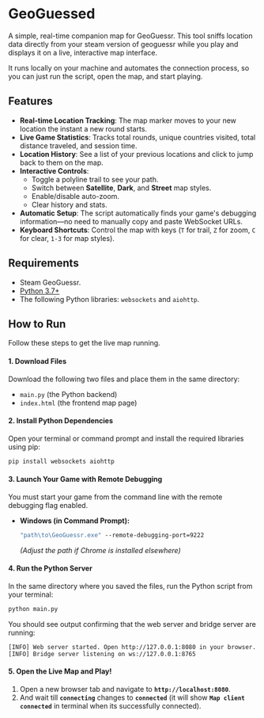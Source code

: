 # GeoGuessed

A simple, real-time companion map for GeoGuessr. This tool sniffs location data directly from your steam version of geoguessr while you play and displays it on a live, interactive map interface.

It runs locally on your machine and automates the connection process, so you can just run the script, open the map, and start playing.



## Features

-   **Real-time Location Tracking**: The map marker moves to your new location the instant a new round starts.
-   **Live Game Statistics**: Tracks total rounds, unique countries visited, total distance traveled, and session time.
-   **Location History**: See a list of your previous locations and click to jump back to them on the map.
-   **Interactive Controls**:
    -   Toggle a polyline trail to see your path.
    -   Switch between **Satellite**, **Dark**, and **Street** map styles.
    -   Enable/disable auto-zoom.
    -   Clear history and stats.
-   **Automatic Setup**: The script automatically finds your game's debugging information—no need to manually copy and paste WebSocket URLs.
-   **Keyboard Shortcuts**: Control the map with keys (`T` for trail, `Z` for zoom, `C` for clear, `1-3` for map styles).

## Requirements

-   Steam GeoGuessr.
-   [Python 3.7+](https://www.python.org/downloads/)
-   The following Python libraries: `websockets` and `aiohttp`.

## How to Run

Follow these steps to get the live map running.

#### 1. Download Files

Download the following two files and place them in the same directory:

-   `main.py` (the Python backend)
-   `index.html` (the frontend map page)

#### 2. Install Python Dependencies

Open your terminal or command prompt and install the required libraries using pip:

```bash
pip install websockets aiohttp
```

#### 3. Launch Your Game with Remote Debugging

You must start your game from the command line with the remote debugging flag enabled.

-   **Windows (in Command Prompt):**
    ```cmd
    "path\to\GeoGuessr.exe" --remote-debugging-port=9222
    ```
    *(Adjust the path if Chrome is installed elsewhere)*

#### 4. Run the Python Server

In the same directory where you saved the files, run the Python script from your terminal:

```bash
python main.py
```

You should see output confirming that the web server and bridge server are running:

```
[INFO] Web server started. Open http://127.0.0.1:8080 in your browser.
[INFO] Bridge server listening on ws://127.0.0.1:8765
```

#### 5. Open the Live Map and Play!

1.  Open a new browser tab and navigate to **`http://localhost:8080`**.
2.  And wait till **`connecting`** changes to **`connected`** (it will show **`Map client connected`** in terminal when its successfully connected).
